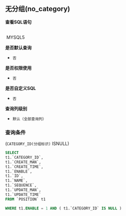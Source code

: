 ## 无分组(no_category) <!-- {docsify-ignore-all} -->



<p class="panel-title"><b>查看SQL语句</b></p>
<br>

<el-row>
&nbsp;<el-tag @click="MYSQL5 = true">MYSQL5</el-tag>
</el-row>

<br>
<p class="panel-title"><b>是否默认查询</b></p>

* `否`

<p class="panel-title"><b>是否权限使用</b></p>

* `否`

<p class="panel-title"><b>是否自定义SQL</b></p>

* `否`

<p class="panel-title"><b>查询列级别</b></p>

* `默认（全部查询列）`



### 查询条件

(`CATEGORY_ID(分组标识)` ISNULL)





<el-dialog v-model="MYSQL5" title="MYSQL5">

```sql
SELECT
t1.`CATEGORY_ID`,
t1.`CREATE_MAN`,
t1.`CREATE_TIME`,
t1.`ENABLE`,
t1.`ID`,
t1.`NAME`,
t1.`SEQUENCE`,
t1.`UPDATE_MAN`,
t1.`UPDATE_TIME`
FROM `POSITION` t1 

WHERE t1.ENABLE = 1 AND ( t1.`CATEGORY_ID` IS NULL )
```

</el-dialog>

<script>
 const { createApp } = Vue
  createApp({
    data() {
      return {
                MYSQL5 : false
        
      }
    },
    methods: {
    }
  }).use(ElementPlus).mount('#app')
</script>